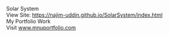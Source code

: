 Solar System<br>
View Site: https://najim-uddin.github.io/SolarSystem/index.html
<br>My Portfolio Work<br>
Visit www.mnuportfolio.com
